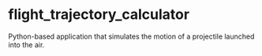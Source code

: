 # flight_trajectory_calculator
Python-based application that simulates the motion of a projectile launched into the air.
